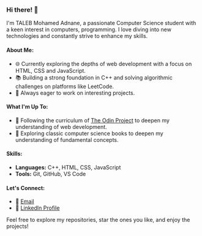 ### Hi there! 👋

I'm TALEB Mohamed Adnane, a passionate Computer Science student with a keen interest in computers, programming. I love diving into new technologies and constantly strive to enhance my skills.

#### About Me:
- 🌐 Currently exploring the depths of web development with a focus on HTML, CSS and JavaScript.
- 📚 Building a strong foundation in C++ and solving algorithmic challenges on platforms like LeetCode.
- 🚀 Always eager to work on interesting projects.

#### What I'm Up To:
- 🌟 Following the curriculum of [The Odin Project](https://www.theodinproject.com/) to deepen my understanding of web development.
- 📖 Exploring classic computer science books to deepen my understanding of fundamental concepts.

#### Skills:
- **Languages:** C++, HTML, CSS, JavaScript
- **Tools:** Git, GitHub, VS Code

#### Let's Connect:
- 📧 [Email](adnane102464@gmail.com)
- 💼 [LinkedIn Profile](https://www.linkedin.com/in/taleb-mohamedadnane-11a281265/)

Feel free to explore my repositories, star the ones you like, and enjoy the projects!


<!---
AdnaneTaleb10/AdnaneTaleb10 is a ✨ special ✨ repository because its `README.md` (this file) appears on your GitHub profile.
You can click the Preview link to take a look at your changes.
--->
